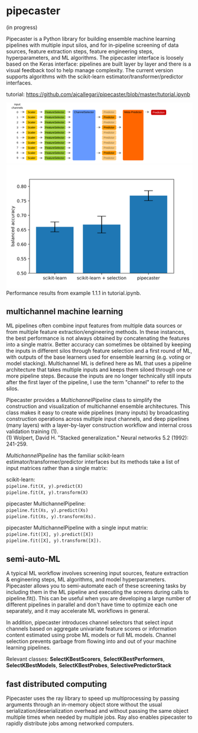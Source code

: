 # pipecaster
(in progress)

Pipecaster is a Python library for building ensemble machine learning pipelines with multiple input silos, and for in-pipeline screening of data sources, feature extraction steps, feature engineering steps, hyperparameters, and ML algorithms.  The pipecaster interface is loosely based on the Keras interface: pipelines are built layer by layer and there is a visual feedback tool to help manage complexity.  The current version supports algorithms with the scikit-learn estimator/transformer/predictor interfaces.

tutorial: https://github.com/ajcallegari/pipecaster/blob/master/tutorial.ipynb

![Use case 1](/images/tutorial_1.1.svg)
![Use case 1](/images/performance_comparison.svg)
Performance results from example 1.1.1 in tutorial.ipynb.

## multichannel machine learning

ML pipelines often combine input features from multiple data sources or from multiple feature extraction/engineering methods.  In these instances, the best performance is not always obtained by concatenating the features into a single matrix.  Better accuracy can sometimes be obtained by keeping the inputs in different silos through feature selection and a first round of ML, with outputs of the base learners used for ensemble learning (e.g. voting or model stacking).  Multichannel ML is defined here as ML that uses a pipeline architecture that takes multiple inputs and keeps them siloed through one or more pipeline steps.  Because the inputs are no longer technically still inputs after the first layer of the pipeline, I use the term "channel" to refer to the silos.

Pipecaster provides a *MultichannelPipeline* class to simplify the construction and visualization of multichannel ensemble architectures.  This class makes it easy to create wide pipelines (many inputs) by broadcasting construction operations across multiple input channels, and deep pipelines (many layers) with a layer-by-layer construction workflow and internal cross validation training (1).  
(1) Wolpert, David H. "Stacked generalization." Neural networks 5.2 (1992): 241-259.

*MultichannelPipeline* has the familiar scikit-learn estimator/transformer/predictor interfaces but its methods take a list of input matrices rather than a single matrix:  

scikit-learn:  
`pipeline.fit(X, y).predict(X)`  
`pipeline.fit(X, y).transform(X)`  

pipecaster MultichannelPipeline:  
`pipeline.fit(Xs, y).predict(Xs)`  
`pipeline.fit(Xs, y).transform(Xs).`  

pipecaster MultichannelPipeline with a single input matrix:  
`pipeline.fit([X], y).predict([X])`  
`pipeline.fit([X], y).transform([X]).`  

## semi-auto-ML
A typical ML workflow involves screening input sources, feature extraction & engineering steps, ML algorithms, and model hyperparameters.  Pipecaster allows you to semi-automate each of these screening tasks by including them in the ML pipeline and executing the screens during calls to pipeline.fit().  This can be useful when you are developing a large number of different pipelines in parallel and don't have time to optimize each one separately, and it may accelerate ML workflows in general.  

In addition, pipecaster introduces channel selectors that select input channels based on aggregate univariate feature scores or information content estimated using probe ML models or full ML models.  Channel selection prevents garbage from flowing into and out of your machine learning pipelines.

Relevant classes: **SelectKBestScorers**, **SelectKBestPerformers**, **SelectKBestModels**, **SelectKBestProbes**, **SelectivePredictorStack**

## fast distributed computing
Pipecaster uses the ray library to speed up multiprocessing by passing arguments through an in-memory object store without the usual serialization/deserialization overhead and without passing the same object multiple times when needed by multiple jobs.  Ray also enables pipecaster to rapidly distribute jobs among networked computers.
